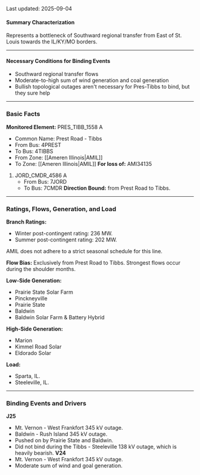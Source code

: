 Last updated: 2025-09-04
#### Summary Characterization
Represents a bottleneck of Southward regional transfer from East of St. Louis towards the IL/KY/MO borders.

---
#### Necessary Conditions for Binding Events
- Southward regional transfer flows
- Moderate-to-high sum of wind generation and coal generation
- Bullish topological outages aren't necessary for Pres-Tibbs to bind, but they sure help

---
### Basic Facts
**Monitored Element:** PRES_TIBB_1558 A
- Common Name: Prest Road - Tibbs
- From Bus: 4PREST
- To Bus: 4TIBBS
- From Zone: [[Ameren Illinois|AMIL]]
- To Zone: [[Ameren Illinois|AMIL]]
**For loss of:** AMI34135
1. JORD_CMDR_4586 A
    - From Bus: 7JORD
    - To Bus: 7CMDR
**Direction Bound:** from Prest Road to Tibbs.

---
### Ratings, Flows, Generation, and Load
**Branch Ratings:**
- Winter post-contingent rating: 236 MW.
- Summer post-contingent rating: 202 MW.

AMIL does not adhere to a strict seasonal schedule for this line.

**Flow Bias:**
Exclusively from Prest Road to Tibbs. Strongest flows occur during the shoulder months.

**Low-Side Generation:**
- Prairie State Solar Farm
- Pinckneyville
- Prairie State
- Baldwin
- Baldwin Solar Farm & Battery Hybrid

**High-Side Generation:**
- Marion
- Kimmel Road Solar
- Eldorado Solar

**Load:**
- Sparta, IL.
- Steeleville, IL.

---
### Binding Events and Drivers
**J25**
- Mt. Vernon - West Frankfort 345 kV outage.
- Baldwin - Rush Island 345 kV outage.
- Pushed on by Prairie State and Baldwin.
- Did not bind during the Tibbs - Steeleville 138 kV outage, which is heavily bearish.
**V24**
- Mt. Vernon - West Frankfort 345 kV outage.
- Moderate sum of wind and goal generation.
